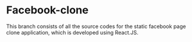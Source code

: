 # Facebook-clone

This branch consists of all the source codes for the static facebook page clone application, which is developed using React.JS.
